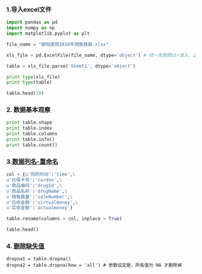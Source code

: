 ### 1.导入excel文件

```python
import pandas as pd
import numpy as np
import matplotlib.pyplot as plt

file_name = "朝阳医院2016年销售数据.xlsx"

xls_file = pd.ExcelFile(file_name, dtype='object') # 统一先按照str读入，之后转换

table = xls_file.parse('Sheet1', dtype='object')

print type(xls_file)
print type(table)

table.head(10)
```

### 2. 数据基本观察

```python
print table.shape
print table.index
print table.columns
print table.info()
print table.count()
```

### 3.[数据列名-重命名](https://pandas.pydata.org/pandas-docs/stable/generated/pandas.DataFrame.rename.html)

```python
col = {u'购药时间':'time',\
u'社保卡号':'cardno',\
u'商品编码':'drugId',\
u'商品名称':'drugName',\
u'销售数量':'saleNumber',\
u'应收金额':'virtualmoney',\
u'实收金额':'actualmoney'}
```

```python
table.rename(columns = col, inplace = True)	
```

```python
table.head()
```

### 4. [删除缺失值](https://pandas.pydata.org/pandas-docs/stable/generated/pandas.DataFrame.dropna.html?highlight=dropna#pandas.DataFrame.dropna%7C)

```
dropna1 = table.dropna()
dropna2 = table.dropna(how = 'all') # 参数设定是，所有值为 NA 才删除掉

```



